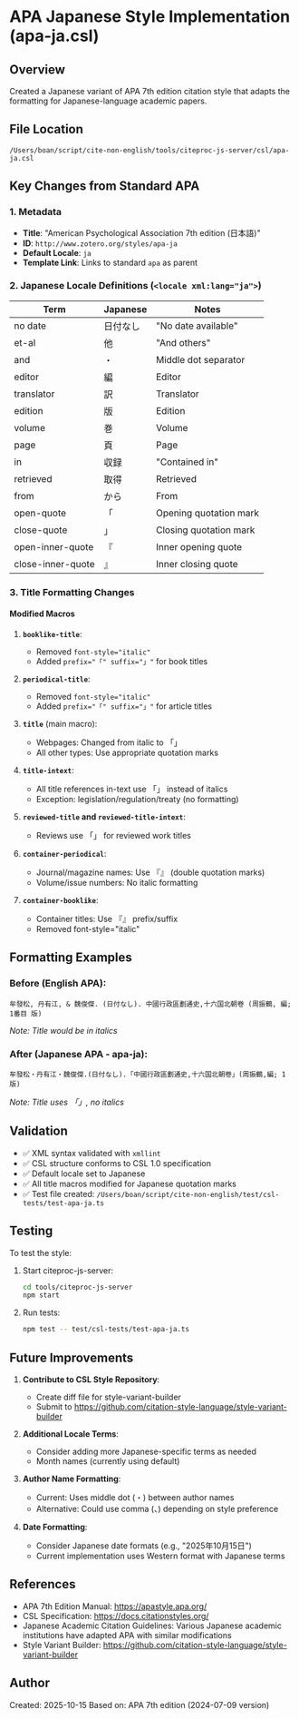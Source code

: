 # APA Japanese Style Implementation (apa-ja.csl)

## Overview

Created a Japanese variant of APA 7th edition citation style that adapts the formatting for Japanese-language academic papers.

## File Location

`/Users/boan/script/cite-non-english/tools/citeproc-js-server/csl/apa-ja.csl`

## Key Changes from Standard APA

### 1. Metadata
- **Title**: "American Psychological Association 7th edition (日本語)"
- **ID**: `http://www.zotero.org/styles/apa-ja`
- **Default Locale**: `ja`
- **Template Link**: Links to standard `apa` as parent

### 2. Japanese Locale Definitions (`<locale xml:lang="ja">`)

| Term | Japanese | Notes |
|------|----------|-------|
| no date | 日付なし | "No date available" |
| et-al | 他 | "And others" |
| and | ・ | Middle dot separator |
| editor | 編 | Editor |
| translator | 訳 | Translator |
| edition | 版 | Edition |
| volume | 巻 | Volume |
| page | 頁 | Page |
| in | 収録 | "Contained in" |
| retrieved | 取得 | Retrieved |
| from | から | From |
| open-quote | 「 | Opening quotation mark |
| close-quote | 」 | Closing quotation mark |
| open-inner-quote | 『 | Inner opening quote |
| close-inner-quote | 』 | Inner closing quote |

### 3. Title Formatting Changes

#### Modified Macros

1. **`booklike-title`**:
   - Removed `font-style="italic"`
   - Added `prefix="「" suffix="」"` for book titles

2. **`periodical-title`**:
   - Removed `font-style="italic"`
   - Added `prefix="「" suffix="」"` for article titles

3. **`title`** (main macro):
   - Webpages: Changed from italic to 「」
   - All other types: Use appropriate quotation marks

4. **`title-intext`**:
   - All title references in-text use 「」 instead of italics
   - Exception: legislation/regulation/treaty (no formatting)

5. **`reviewed-title` and `reviewed-title-intext`**:
   - Reviews use 「」 for reviewed work titles

6. **`container-periodical`**:
   - Journal/magazine names: Use 『』 (double quotation marks)
   - Volume/issue numbers: No italic formatting

7. **`container-booklike`**:
   - Container titles: Use 『』 prefix/suffix
   - Removed font-style="italic"

## Formatting Examples

### Before (English APA):
```
牟發松, 丹有江, & 魏俊傑. (日付なし). 中國行政區劃通史,十六国北朝卷 (周振鶴, 編; 1番目 版)
```
*Note: Title would be in italics*

### After (Japanese APA - apa-ja):
```
牟發松・丹有江・魏俊傑.(日付なし).「中國行政區劃通史,十六国北朝卷」(周振鶴,編; 1版)
```
*Note: Title uses 「」, no italics*

## Validation

- ✅ XML syntax validated with `xmllint`
- ✅ CSL structure conforms to CSL 1.0 specification
- ✅ Default locale set to Japanese
- ✅ All title macros modified for Japanese quotation marks
- ✅ Test file created: `/Users/boan/script/cite-non-english/test/csl-tests/test-apa-ja.ts`

## Testing

To test the style:

1. Start citeproc-js-server:
   ```bash
   cd tools/citeproc-js-server
   npm start
   ```

2. Run tests:
   ```bash
   npm test -- test/csl-tests/test-apa-ja.ts
   ```

## Future Improvements

1. **Contribute to CSL Style Repository**:
   - Create diff file for style-variant-builder
   - Submit to https://github.com/citation-style-language/style-variant-builder

2. **Additional Locale Terms**:
   - Consider adding more Japanese-specific terms as needed
   - Month names (currently using default)

3. **Author Name Formatting**:
   - Current: Uses middle dot (・) between author names
   - Alternative: Could use comma (、) depending on style preference

4. **Date Formatting**:
   - Consider Japanese date formats (e.g., "2025年10月15日")
   - Current implementation uses Western format with Japanese terms

## References

- APA 7th Edition Manual: https://apastyle.apa.org/
- CSL Specification: https://docs.citationstyles.org/
- Japanese Academic Citation Guidelines: Various Japanese academic institutions have adapted APA with similar modifications
- Style Variant Builder: https://github.com/citation-style-language/style-variant-builder

## Author

Created: 2025-10-15
Based on: APA 7th edition (2024-07-09 version)
